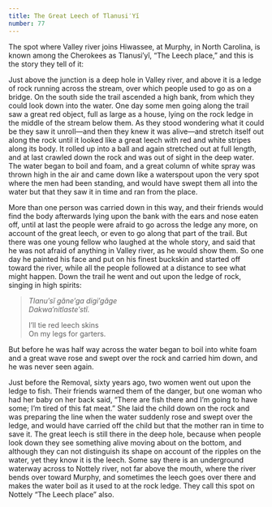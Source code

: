 ```yaml
---
title: The Great Leech of Tlanusi′Yĭ
number: 77
---
```

The spot where Valley river joins Hiwassee, at Murphy, in North Carolina, is known among the Cherokees as Tlanusi′yĭ, “The Leech place,” and this is the story they tell of it:

Just above the junction is a deep hole in Valley river, and above it is a ledge of rock running across the stream, over which people used to go as on a bridge. On the south side the trail ascended a high bank, from which they could look down into the water. One day some men going along the trail saw a great red object, full as large as a house, lying on the rock ledge in the middle of the stream below them. As they stood wondering what it could be they saw it unroll—and then they knew it was alive—and stretch itself out along the rock until it looked like a great leech with red and white stripes along its body. It rolled up into a ball and again stretched out at full length, and at last crawled down the rock and was out of sight in the deep water. The water began to boil and foam, and a great column of white spray was thrown high in the air and came down like a waterspout upon the very spot where the men had been standing, and would have swept them all into the water but that they saw it in time and ran from the place.

More than one person was carried down in this way, and their friends would find the body afterwards lying upon the bank with the ears and nose eaten off, until at last the people were afraid to go across the ledge any more, on account of the great leech, or even to go along that part of the trail. But there was one young fellow who laughed at the whole story, and said that he was not afraid of anything in Valley river, as he would show them. So one day he painted his face and put on his finest buckskin and started off toward the river, while all the people followed at a distance to see what might happen. Down the trail he went and out upon the ledge of rock, singing in high spirits:

> _Tlanu′sĭ găne′ga digi′găge_<br />
> _Dakwa′nitlaste′stĭ._<br />
>
> I’ll tie red leech skins<br />
> On my legs for garters.<br />

But before he was half way across the water began to boil into white foam and a great wave rose and swept over the rock and carried him down, and he was never seen again.

Just before the Removal, sixty years ago, two women went out upon the ledge to fish. Their friends warned them of the danger, but one woman who had her baby on her back said, “There are fish there and I’m going to have some; I’m tired of this fat meat.” She laid the child down on the rock and was preparing the line when the water suddenly rose and swept over the ledge, and would have carried off the child but that the mother ran in time to save it. The great leech is still there in the deep hole, because when people look down they see something alive moving about on the bottom, and although they can not distinguish its shape on account of the ripples on the water, yet they know it is the leech. Some say there is an underground waterway across to Nottely river, not far above the mouth, where the river bends over toward Murphy, and sometimes the leech goes over there and makes the water boil as it used to at the rock ledge. They call this spot on Nottely “The Leech place” also.
